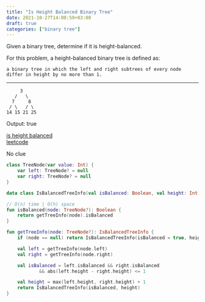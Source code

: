 ```yaml
---
title: "Is Height Balanced Binary Tree"
date: 2021-10-27T14:08:59+03:00
draft: true
categories: ["binary tree"]
---
```


Given a binary tree, determine if it is height-balanced.

For this problem, a height-balanced binary tree is defined as:
    
    a binary tree in which the left and right subtrees of every node differ in height by no more than 1.
___

         3
       /   \
      7     8
     / \   / \
    14 15 21 25

Output: true

[is height balanced](https://github.com/solairerove/algs4-leprosorium/blob/master/src/main/kotlin/com/github/solairerove/algs4/leprosorium/binary_tree/IsHeightBalancedBinaryTree.kt) \
[leetcode](https://leetcode.com/problems/balanced-binary-tree/)

No clue

```kotlin
class TreeNode(var value: Int) {
    var left: TreeNode? = null
    var right: TreeNode? = null
}

data class IsBalancedTreeInfo(val isBalanced: Boolean, val height: Int)

// O(n) time | O(h) space
fun isBalanced(node: TreeNode?): Boolean {
    return getTreeInfo(node).isBalanced
}

fun getTreeInfo(node: TreeNode?): IsBalancedTreeInfo {
    if (node == null) return IsBalancedTreeInfo(isBalanced = true, height = -1)

    val left = getTreeInfo(node.left)
    val right = getTreeInfo(node.right)

    val isBalanced = left.isBalanced && right.isBalanced
            && abs(left.height - right.height) <= 1

    val height = max(left.height, right.height) + 1
    return IsBalancedTreeInfo(isBalanced, height)
}
```
